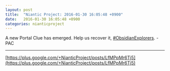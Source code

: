 ```yaml
---
layout: post
title:  "Niantic Project: 2016-01-30 16:05:48 +0900"
date:   2016-01-30 16:05:48 +0900
categories: nianticproject
---
```

A new Portal Clue has emerged. Help us recover it, [#ObsidianExplorers](https://plus.google.com/s/%23ObsidianExplorers ""). -PAC
- - -
[https://plus.google.com/+NianticProject/posts/LfMPpMr6Tj5](https://plus.google.com/+NianticProject/posts/LfMPpMr6Tj5)
